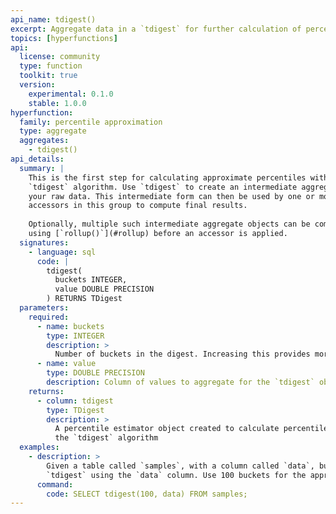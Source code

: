 ```yaml
---
api_name: tdigest()
excerpt: Aggregate data in a `tdigest` for further calculation of percentile estimates
topics: [hyperfunctions]
api:
  license: community
  type: function
  toolkit: true
  version:
    experimental: 0.1.0
    stable: 1.0.0
hyperfunction:
  family: percentile approximation
  type: aggregate
  aggregates:
    - tdigest()
api_details:
  summary: |
    This is the first step for calculating approximate percentiles with the
    `tdigest` algorithm. Use `tdigest` to create an intermediate aggregate from 
    your raw data. This intermediate form can then be used by one or more
    accessors in this group to compute final results. 
    
    Optionally, multiple such intermediate aggregate objects can be combined
    using [`rollup()`](#rollup) before an accessor is applied.
  signatures:
    - language: sql
      code: |
        tdigest(
          buckets INTEGER,
          value DOUBLE PRECISION
        ) RETURNS TDigest
  parameters:
    required:
      - name: buckets
        type: INTEGER
        description: >
          Number of buckets in the digest. Increasing this provides more accurate quantile estimates, but requires more memory.
      - name: value
        type: DOUBLE PRECISION
        description: Column of values to aggregate for the `tdigest` object.
    returns:
      - column: tdigest
        type: TDigest
        description: >
          A percentile estimator object created to calculate percentiles using
          the `tdigest` algorithm
  examples:
    - description: >
        Given a table called `samples`, with a column called `data`, build a
        `tdigest` using the `data` column. Use 100 buckets for the approximation.
      command:
        code: SELECT tdigest(100, data) FROM samples;
---
```


